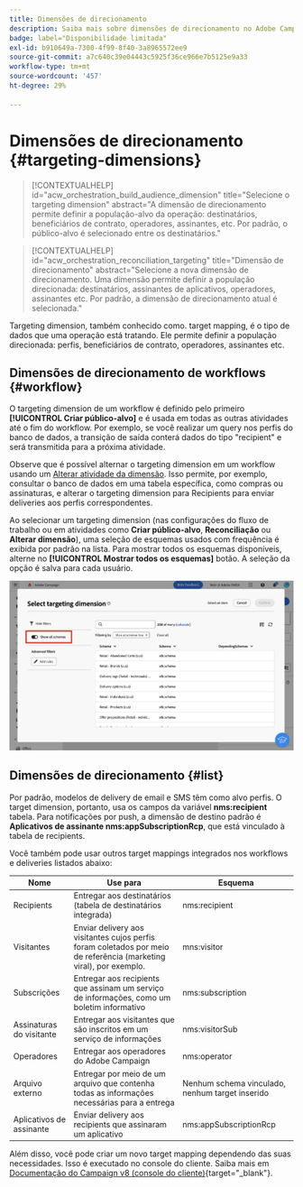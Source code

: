 ```yaml
---
title: Dimensões de direcionamento
description: Saiba mais sobre dimensões de direcionamento no Adobe Campaign Web
badge: label="Disponibilidade limitada"
exl-id: b910649a-7300-4f99-8f40-3a8965572ee9
source-git-commit: a7c640c39e04443c5925f36ce966e7b5125e9a33
workflow-type: tm+mt
source-wordcount: '457'
ht-degree: 29%

---
```


# Dimensões de direcionamento {#targeting-dimensions}

>[!CONTEXTUALHELP]
>id="acw_orchestration_build_audience_dimension"
>title="Selecione o targeting dimension"
>abstract="A dimensão de direcionamento permite definir a população-alvo da operação: destinatários, beneficiários de contrato, operadores, assinantes, etc. Por padrão, o público-alvo é selecionado entre os destinatários."

>[!CONTEXTUALHELP]
>id="acw_orchestration_reconciliation_targeting"
>title="Dimensão de direcionamento"
>abstract="Selecione a nova dimensão de direcionamento. Uma dimensão permite definir a população direcionada: destinatários, assinantes de aplicativos, operadores, assinantes etc. Por padrão, a dimensão de direcionamento atual é selecionada."

Targeting dimension, também conhecido como. target mapping, é o tipo de dados que uma operação está tratando. Ele permite definir a população direcionada: perfis, beneficiários de contrato, operadores, assinantes etc.

## Dimensões de direcionamento de workflows {#workflow}

O targeting dimension de um workflow é definido pelo primeiro **[!UICONTROL Criar público-alvo]** e é usada em todas as outras atividades até o fim do workflow. Por exemplo, se você realizar um query nos perfis do banco de dados, a transição de saída conterá dados do tipo &quot;recipient&quot; e será transmitida para a próxima atividade.

Observe que é possível alternar o targeting dimension em um workflow usando um [Alterar atividade da dimensão](../workflows/activities/change-dimension.md). Isso permite, por exemplo, consultar o banco de dados em uma tabela específica, como compras ou assinaturas, e alterar o targeting dimension para Recipients para enviar deliveries aos perfis correspondentes.

Ao selecionar um targeting dimension (nas configurações do fluxo de trabalho ou em atividades como **Criar público-alvo**, **Reconciliação** ou **Alterar dimensão**), uma seleção de esquemas usados com frequência é exibida por padrão na lista. Para mostrar todos os esquemas disponíveis, alterne no **[!UICONTROL Mostrar todos os esquemas]** botão. A seleção da opção é salva para cada usuário.

![](assets/targeting-dimension-show-all.png)

## Dimensões de direcionamento {#list}

Por padrão, modelos de delivery de email e SMS têm como alvo perfis. O target dimension, portanto, usa os campos da variável **nms:recipient** tabela. Para notificações por push, a dimensão de destino padrão é **Aplicativos de assinante nms:appSubscriptionRcp**, que está vinculado à tabela de recipients.

Você também pode usar outros target mappings integrados nos workflows e deliveries listados abaixo:

| Nome | Use para | Esquema |
|---|---|---|
| Recipients | Entregar aos destinatários (tabela de destinatários integrada) | nms:recipient |
| Visitantes | Enviar delivery aos visitantes cujos perfis foram coletados por meio de referência (marketing viral), por exemplo. | mns:visitor |
| Subscrições | Entregar aos recipients que assinam um serviço de informações, como um boletim informativo | nms:subscription |
| Assinaturas do visitante | Entregar aos visitantes que são inscritos em um serviço de informações | nms:visitorSub |
| Operadores | Entregar aos operadores do Adobe Campaign | nms:operator |
| Arquivo externo | Entregar por meio de um arquivo que contenha todas as informações necessárias para a entrega | Nenhum schema vinculado, nenhum target inserido |
| Aplicativos de assinante | Enviar delivery aos recipients que assinaram um aplicativo | nms:appSubscriptionRcp |

Além disso, você pode criar um novo target mapping dependendo das suas necessidades. Isso é executado no console do cliente. Saiba mais em [Documentação do Campaign v8 (console do cliente)](https://experienceleague.adobe.com/docs/campaign/campaign-v8/audience/add-profiles/target-mappings.html#new-mapping){target="_blank"}.
